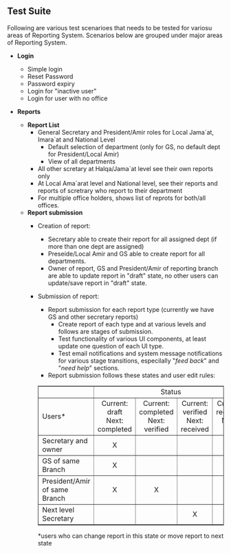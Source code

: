 ## Test Suite

Following are various test scenarioes that needs to be tested for variosu areas of Reporting System. Scenarios below are grouped under major areas of Reporting System.

* **Login**
	* Simple login
	* Reset Password
	* Password expiry
	* Login for "inactive user"
	* Login for user with no office
	
* **Reports**
	* **Report List**
		* General Secretary and President/Amir roles for Local Jama\`at, Imara\`at and National Level 	
			* Default selection of department (only for GS, no default dept for President/Local Amir)
			* View of all departments
		* All other scretary at Halqa/Jama\`at level see their own reports only
		* At Local Ama\`arat level and National level, see their reports and reports of scretrary who report to their department
		* For multiple office holders, shows list of reprots for both/all offices.
	* **Report submission**
		* Creation of report:
			* Secretary able to create their report for all assigned dept (if more than one dept are assigned)
			* Preseide/Local Amir and GS able to create report for all departments.
			* Owner of report, GS and President/Amir of reporting branch are able to update report in "draft" state, no other users can update/save report in "draft" state.
		* Submission of report:
			* Report submission for each report type (currently we have GS and other secretary reports)
				* Create report of each type and at various levels and follows are stages of submission.
				* Test functionality of various UI components, at least update one question of each UI type.
				* Test email notifications and system message notifications for various stage transitions, especilally "*feed back*" and "*need help*" sections.
			* Report submission follows these states and user edit rules:

			<table cellspacing="0" cols="5" border="1" >
<tbody><tr><td height="22" align="LEFT" ><br></td><td colspan="4" align="CENTER" >Status</td></tr><tr><td height="49" align="LEFT" >Users*</td><td align="CENTER" >Current: draft<br>Next: completed</td><td align="CENTER" >Current: completed<br>Next: verified</td><td align="CENTER" >Current: verified<br>Next: received</td><td align="CENTER" >Current: received<br>Next: N/A</td></tr><tr><td height="22" align="LEFT" >Secretary and owner</td><td align="CENTER" >X</td><td align="CENTER" ><br></td><td align="CENTER" ><br></td><td align="CENTER" ><br></td></tr><tr><td height="22" align="LEFT" >GS of same Branch</td><td align="CENTER" >X</td><td align="LEFT" ><br></td><td align="CENTER" ><br></td><td align="CENTER" ><br></td></tr><tr><td height="22" align="LEFT" >President/Amir of same Branch</td><td align="CENTER" >X</td><td align="CENTER" >X</td><td align="CENTER" ><br></td><td align="CENTER" ><br></td></tr><tr><td height="22" align="LEFT" >Next level Secretary</td><td align="LEFT" ><br></td><td align="LEFT" ><br></td><td align="CENTER" >X</td><td align="CENTER" ><br></td></tr></tbody></table>
*users who can change report in this state or move report to next state
			



	
